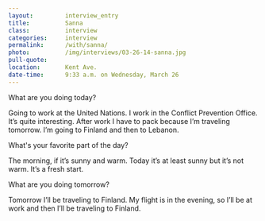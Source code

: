 ```yaml
---
layout:         interview_entry
title:          Sanna
class:          interview
categories:     interview
permalink:      /with/sanna/
photo:          /img/interviews/03-26-14-sanna.jpg
pull-quote:
location:       Kent Ave.
date-time:      9:33 a.m. on Wednesday, March 26
---
```

<p class="question">What are you doing today?</p>
<p>Going to work at the United Nations. I work in the Conflict Prevention Office. It’s quite interesting. After work I have to pack because I’m traveling tomorrow. I’m going to Finland and then to Lebanon.</p>

<p class="question">What's your favorite part of the day?</p>
<p>The morning, if it’s sunny and warm. Today it’s at least sunny but it’s not warm. It’s a fresh start.</p>

<p class="question">What are you doing tomorrow?</p>
<p>Tomorrow I’ll be traveling to Finland. My flight is in the evening, so I’ll be at work and then I’ll be traveling to Finland.</p>
